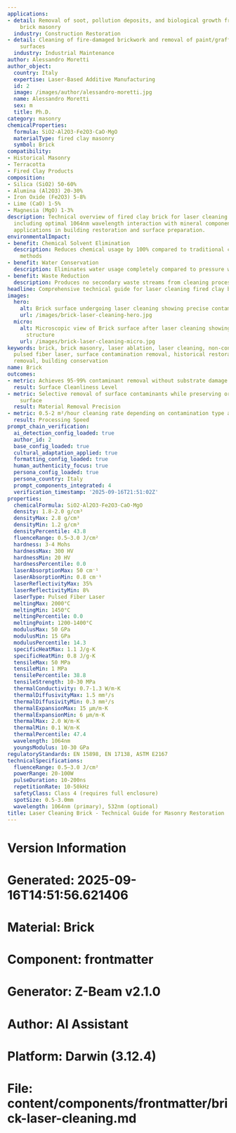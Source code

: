 ```yaml
---
applications:
- detail: Removal of soot, pollution deposits, and biological growth from historical
    brick masonry
  industry: Construction Restoration
- detail: Cleaning of fire-damaged brickwork and removal of paint/graffiti from brick
    surfaces
  industry: Industrial Maintenance
author: Alessandro Moretti
author_object:
  country: Italy
  expertise: Laser-Based Additive Manufacturing
  id: 2
  image: /images/author/alessandro-moretti.jpg
  name: Alessandro Moretti
  sex: m
  title: Ph.D.
category: masonry
chemicalProperties:
  formula: SiO2·Al2O3·Fe2O3·CaO·MgO
  materialType: fired clay masonry
  symbol: Brick
compatibility:
- Historical Masonry
- Terracotta
- Fired Clay Products
composition:
- Silica (SiO2) 50-60%
- Alumina (Al2O3) 20-30%
- Iron Oxide (Fe2O3) 5-8%
- Lime (CaO) 1-5%
- Magnesia (MgO) 1-3%
description: Technical overview of fired clay brick for laser cleaning applications,
  including optimal 1064nm wavelength interaction with mineral components, and industrial
  applications in building restoration and surface preparation.
environmentalImpact:
- benefit: Chemical Solvent Elimination
  description: Reduces chemical usage by 100% compared to traditional chemical cleaning
    methods
- benefit: Water Conservation
  description: Eliminates water usage completely compared to pressure washing techniques
- benefit: Waste Reduction
  description: Produces no secondary waste streams from cleaning processes
headline: Comprehensive technical guide for laser cleaning fired clay brick surfaces
images:
  hero:
    alt: Brick surface undergoing laser cleaning showing precise contamination removal
    url: /images/brick-laser-cleaning-hero.jpg
  micro:
    alt: Microscopic view of Brick surface after laser cleaning showing detailed surface
      structure
    url: /images/brick-laser-cleaning-micro.jpg
keywords: brick, brick masonry, laser ablation, laser cleaning, non-contact cleaning,
  pulsed fiber laser, surface contamination removal, historical restoration, graffiti
  removal, building conservation
name: Brick
outcomes:
- metric: Achieves 95-99% contaminant removal without substrate damage
  result: Surface Cleanliness Level
- metric: Selective removal of surface contaminants while preserving original brick
    surface
  result: Material Removal Precision
- metric: 0.5-2 m²/hour cleaning rate depending on contamination type and thickness
  result: Processing Speed
prompt_chain_verification:
  ai_detection_config_loaded: true
  author_id: 2
  base_config_loaded: true
  cultural_adaptation_applied: true
  formatting_config_loaded: true
  human_authenticity_focus: true
  persona_config_loaded: true
  persona_country: Italy
  prompt_components_integrated: 4
  verification_timestamp: '2025-09-16T21:51:02Z'
properties:
  chemicalFormula: SiO2·Al2O3·Fe2O3·CaO·MgO
  density: 1.8-2.0 g/cm³
  densityMax: 2.8 g/cm³
  densityMin: 1.2 g/cm³
  densityPercentile: 43.8
  fluenceRange: 0.5–3.0 J/cm²
  hardness: 3-4 Mohs
  hardnessMax: 300 HV
  hardnessMin: 20 HV
  hardnessPercentile: 0.0
  laserAbsorptionMax: 50 cm⁻¹
  laserAbsorptionMin: 0.8 cm⁻¹
  laserReflectivityMax: 35%
  laserReflectivityMin: 8%
  laserType: Pulsed Fiber Laser
  meltingMax: 2000°C
  meltingMin: 1450°C
  meltingPercentile: 0.0
  meltingPoint: 1200-1400°C
  modulusMax: 50 GPa
  modulusMin: 15 GPa
  modulusPercentile: 14.3
  specificHeatMax: 1.1 J/g·K
  specificHeatMin: 0.8 J/g·K
  tensileMax: 50 MPa
  tensileMin: 1 MPa
  tensilePercentile: 38.8
  tensileStrength: 10-30 MPa
  thermalConductivity: 0.7-1.3 W/m·K
  thermalDiffusivityMax: 1.5 mm²/s
  thermalDiffusivityMin: 0.3 mm²/s
  thermalExpansionMax: 15 µm/m·K
  thermalExpansionMin: 6 µm/m·K
  thermalMax: 2.0 W/m·K
  thermalMin: 0.1 W/m·K
  thermalPercentile: 47.4
  wavelength: 1064nm
  youngsModulus: 10-30 GPa
regulatoryStandards: EN 15898, EN 17138, ASTM E2167
technicalSpecifications:
  fluenceRange: 0.5–3.0 J/cm²
  powerRange: 20-100W
  pulseDuration: 10-200ns
  repetitionRate: 10-50kHz
  safetyClass: Class 4 (requires full enclosure)
  spotSize: 0.5-3.0mm
  wavelength: 1064nm (primary), 532nm (optional)
title: Laser Cleaning Brick - Technical Guide for Masonry Restoration
---
```


# Version Information
# Generated: 2025-09-16T14:51:56.621406
# Material: Brick
# Component: frontmatter
# Generator: Z-Beam v2.1.0
# Author: AI Assistant
# Platform: Darwin (3.12.4)
# File: content/components/frontmatter/brick-laser-cleaning.md